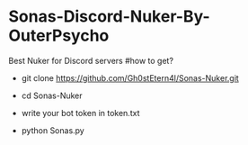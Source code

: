 # Sonas-Discord-Nuker-By-OuterPsycho
 Best Nuker for Discord servers
#how to get?
* git clone https://github.com/Gh0stEtern4l/Sonas-Nuker.git

* cd Sonas-Nuker

* write your bot token in token.txt

* python Sonas.py
